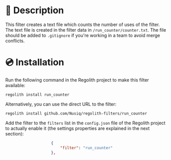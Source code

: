# 📝 Description
This filter creates a text file which counts the number of uses of the filter.
The text file is created in the filter data in `/run_counter/counter.txt`. The
file should be added to `.gitignore` if you're working in a team to avoid
merge conflicts.

# 💿 Installation
Run the following command in the Regolith project to make this filter
available:
```
regolith install run_counter
```

Alternatively, you can use the direct URL to the filter:
```
regolith install github.com/Nusiq/regolith-filters/run_counter
```


Add the filter to the `filters` list in the `config.json` file of the Regolith
project to actually enable it (the settings properties are explained in the
next section):
```json
                    {
                        "filter": "run_counter"
                    },
```
